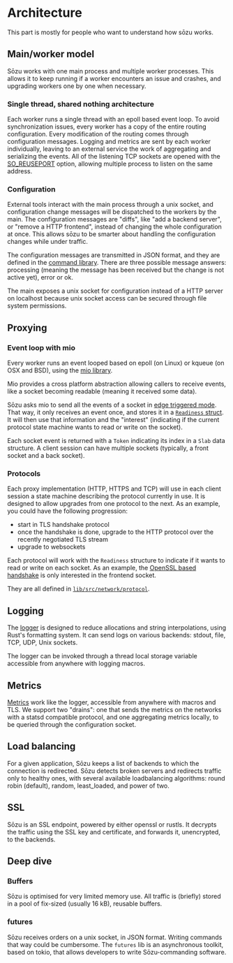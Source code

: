 # Architecture

This part is mostly for people who want to understand how sōzu works.

## Main/worker model

Sōzu works with one main process and multiple worker processes. This allows it to keep running if a worker encounters an issue and crashes, and upgrading workers one by one when necessary.

### Single thread, shared nothing architecture

Each worker runs a single thread with an epoll based event loop. To avoid synchronization issues, every worker has a copy of the entire routing configuration. Every modification of the routing comes through configuration messages. Logging and metrics are sent by each worker individually, leaving to an external service the work of aggregating and serializing the events.
All of the listening TCP sockets are opened with the [SO_REUSEPORT](https://lwn.net/Articles/542629/) option, allowing multiple process to listen on the same address.

### Configuration

External tools interact with the main process through a unix socket, and configuration change messages will be dispatched to the workers by the main.
The configuration messages are "diffs", like "add a backend server", or "remove a HTTP frontend", instead of changing the whole configuration at once. This allows sōzu to be smarter about handling the configuration changes while under traffic.

The configuration messages are transmitted in JSON format, and they are defined in the [command library](https://github.com/sozu-proxy/sozu/tree/main/command). There are three possible message answers: processing (meaning the message has been received but the change is not active yet), error or ok.

The main exposes a unix socket for configuration instead of a HTTP server on localhost because unix socket access can be secured through file system permissions.

## Proxying

### Event loop with mio

Every worker runs an event looped based on epoll (on Linux) or kqueue (on OSX and BSD), using the [mio library](https://github.com/tokio-rs/mio).

Mio provides a cross platform abstraction allowing callers to receive events, like a socket becoming readable (meaning it received some data).

Sōzu asks mio to send all the events of a socket in [edge triggered mode](http://man7.org/linux/man-pages/man7/epoll.7.html).
That way, it only receives an event once, and stores it in a
[`Readiness` struct](https://github.com/sozu-proxy/sozu/blob/01a78be7d95ac295d30b342d3ec0be403c98e776/lib/src/lib.rs#L527).
It will then use that information and the "interest" (indicating if the current protocol state machine wants to read or write on the socket).

Each socket event is returned with a `Token` indicating its index in a `Slab` data structure. A client session can have multiple sockets (typically, a front socket and a back socket).

### Protocols

Each proxy implementation (HTTP, HTTPS and TCP) will use in each client session a state machine describing the protocol currently in use. It is designed to allow upgrades from one protocol to the next. As an example, you could have the following progression:

- start in TLS handshake protocol
- once the handshake is done, upgrade to the HTTP protocol over the recently negotiated TLS stream
- upgrade to websockets

Each protocol will work with the `Readiness` structure to indicate if it wants to read or write on each socket. As an example, the [OpenSSL based handshake](https://github.com/sozu-proxy/sozu/blob/3111e2db420d2773b1f0404d6556f40b2f2ea85b/lib/src/network/protocol/openssl.rs) is only interested in the frontend socket.

They are all defined in [`lib/src/network/protocol`](https://github.com/sozu-proxy/sozu/tree/3111e2db420d2773b1f0404d6556f40b2f2ea85b/lib/src/network/protocol).

## Logging

The [logger](https://github.com/sozu-proxy/sozu/blob/3111e2db420d2773b1f0404d6556f40b2f2ea85b/lib/src/logging.rs) is designed to reduce allocations and string interpolations, using Rust's formatting system. It can send logs on various backends: stdout, file, TCP, UDP, Unix sockets.

The logger can be invoked through a thread local storage variable accessible from anywhere with logging macros.

## Metrics

[Metrics](https://github.com/sozu-proxy/sozu/tree/3111e2db420d2773b1f0404d6556f40b2f2ea85b/lib/src/network/metrics) work like the logger, accessible from anywhere with macros and TLS. We support two "drains": one that sends the metrics on the networks with a statsd compatible protocol, and one aggregating metrics locally, to be queried through the configuration socket.

## Load balancing

For a given application, Sōzu keeps a list of backends to which the connection is redirected.
Sōzu detects broken servers and redirects traffic only to healthy ones, with several available loadbalancing algorithms:
round robin (default), random, least_loaded, and power of two.

## SSL

Sōzu is an SSL endpoint, powered by either openssl or rustls.
It decrypts the traffic using the SSL key and certificate, and forwards it, unencrypted, to the backends.

## Deep dive

### Buffers

Sōzu is optimised for very limited memory use.
All traffic is (briefly) stored in a pool of fix-sized (usually 16 kB), reusable buffers.

### futures

Sōzu receives orders on a unix socket, in JSON format.
Writing commands that way could be cumbersome.
The `futures` lib is an asynchronous toolkit, based on tokio, that allows developers to write Sōzu-commanding software.
